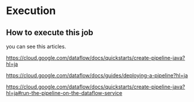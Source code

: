 # Execution

## How to execute this job
you can see this articles.

https://cloud.google.com/dataflow/docs/quickstarts/create-pipeline-java?hl=ja

https://cloud.google.com/dataflow/docs/guides/deploying-a-pipeline?hl=ja

https://cloud.google.com/dataflow/docs/quickstarts/create-pipeline-java?hl=ja#run-the-pipeline-on-the-dataflow-service
